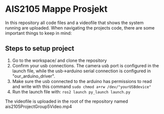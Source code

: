 # AIS2105 Mappe Prosjekt
In this repository all code files and a videofile that shows the system running are uploaded.
When navigating the projects code, there are some important things to keep in mind:

## Steps to setup project
1. Go to the workspace/ and clone the repository
2. Confirm your usb connections. The camera usb port is configured in the launch file, while the usb->arduino serial connection is configured in "our_arduino_driver".
3. Make sure the usb connected to the arduino has permissions to read and write with this command `sudo chmod a+rw /dev/"yourUSBdevice"`
4. Run the launch file with: `ros2 launch py_launch launch.py`

The videofile is uploaded in the root of the repository named ais2105ProjectGroup5Video.mp4
